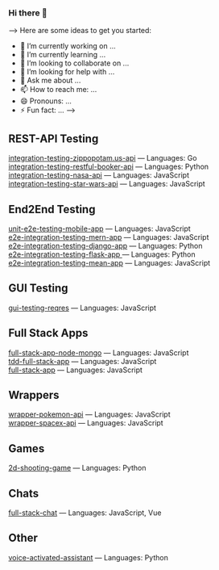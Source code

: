### Hi there 👋
-->
Here are some ideas to get you started:

- 🔭 I’m currently working on ...
- 🌱 I’m currently learning ...
- 👯 I’m looking to collaborate on ...
- 🤔 I’m looking for help with ...
- 💬 Ask me about ...
- 📫 How to reach me: ...
- 😄 Pronouns: ...
- ⚡ Fun fact: ...
-->

## REST-API Testing
[integration-testing-zippopotam.us-api](https://github.com/SashaJson/integration-testing-zippopotam.us-api) — Languages: Go \
[integration-testing-restful-booker-api](https://github.com/SashaJson/integration-testing-restful-booker-api) — Languages: Python \
[integration-testing-nasa-api](https://github.com/SashaJson/integration-testing-nasa-api) — Languages: JavaScript \
[integration-testing-star-wars-api](https://github.com/SashaJson/integration-testing-star-wars-api) — Languages: JavaScript 

## End2End Testing
[unit-e2e-testing-mobile-app](https://github.com/SashaJson/unit-e2e-testing-mobile-app) — Languages: JavaScript \
[e2e-integration-testing-mern-app](https://github.com/SashaJson/e2e-integration-testing-mern-app) — Languages: JavaScript \
[e2e-integration-testing-django-app](https://github.com/SashaJson/e2e-integration-testing-django-app) — Languages: Python  \
[e2e-integration-testing-flask-app ](https://github.com/SashaJson/e2e-integration-testing-flask-app) — Languages: Python \
[e2e-integration-testing-mean-app](https://github.com/SashaJson/e2e-integration-testing-mean-app) — Languages: JavaScript 

## GUI Testing
[gui-testing-reqres](https://github.com/SashaJson/gui-testing-reqres) — Languages: JavaScript 

## Full Stack Apps
[full-stack-app-node-mongo](https://github.com/SashaJson/full-stack-app-node-mongo) — Languages: JavaScript \
[tdd-full-stack-app](https://github.com/SashaJson/tdd-full-stack-app) — Languages: JavaScript \
[full-stack-app](https://github.com/SashaJson/full-stack-app) — Languages: JavaScript 

## Wrappers
[wrapper-pokemon-api](https://github.com/SashaJson/wrapper-pokemon-api) — Languages: JavaScript \
[wrapper-spacex-api](https://github.com/SashaJson/wrapper-spacex-api) — Languages: JavaScript 

## Games
[2d-shooting-game](https://github.com/SashaJson/2d-shooting-game) — Languages: Python 

## Chats
[full-stack-chat](https://github.com/SashaJson/full-stack-chat) — Languages: JavaScript, Vue 

## Other
[voice-activated-assistant](https://github.com/SashaJson/voice-activated-assistant) — Languages: Python 
